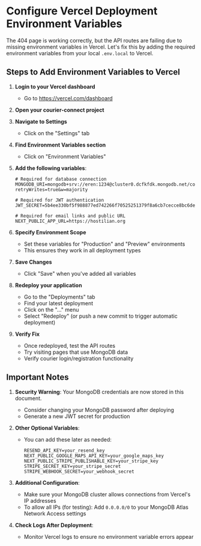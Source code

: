 # Configure Vercel Deployment Environment Variables

The 404 page is working correctly, but the API routes are failing due to missing environment variables in Vercel. Let's fix this by adding the required environment variables from your local `.env.local` to Vercel.

## Steps to Add Environment Variables to Vercel

1. **Login to your Vercel dashboard**
   - Go to https://vercel.com/dashboard

2. **Open your courier-connect project**

3. **Navigate to Settings**
   - Click on the "Settings" tab

4. **Find Environment Variables section**
   - Click on "Environment Variables"

5. **Add the following variables**:

   ```
   # Required for database connection
   MONGODB_URI=mongodb+srv://eren:1234@cluster0.dcfkfdk.mongodb.net/courier?retryWrites=true&w=majority
   
   # Required for JWT authentication
   JWT_SECRET=5b4ee330bf5f988877ed742266f70525251379f8a6cb7cecce8bc6deb8958e182fa58d506290e76605d0cd8513e236f156f4fbe439e5f9fee18c3c2685a6fbc4
   
   # Required for email links and public URL
   NEXT_PUBLIC_APP_URL=https://hostilian.org
   ```

6. **Specify Environment Scope**
   - Set these variables for "Production" and "Preview" environments
   - This ensures they work in all deployment types

7. **Save Changes**
   - Click "Save" when you've added all variables

8. **Redeploy your application**
   - Go to the "Deployments" tab
   - Find your latest deployment
   - Click on the "..." menu
   - Select "Redeploy" (or push a new commit to trigger automatic deployment)

9. **Verify Fix**
   - Once redeployed, test the API routes
   - Try visiting pages that use MongoDB data
   - Verify courier login/registration functionality

## Important Notes

1. **Security Warning**: Your MongoDB credentials are now stored in this document.
   - Consider changing your MongoDB password after deploying
   - Generate a new JWT secret for production

2. **Other Optional Variables**:
   - You can add these later as needed:
     ```
     RESEND_API_KEY=your_resend_key
     NEXT_PUBLIC_GOOGLE_MAPS_API_KEY=your_google_maps_key
     NEXT_PUBLIC_STRIPE_PUBLISHABLE_KEY=your_stripe_key
     STRIPE_SECRET_KEY=your_stripe_secret
     STRIPE_WEBHOOK_SECRET=your_webhook_secret
     ```

3. **Additional Configuration**:
   - Make sure your MongoDB cluster allows connections from Vercel's IP addresses
   - To allow all IPs (for testing): Add `0.0.0.0/0` to your MongoDB Atlas Network Access settings
   
4. **Check Logs After Deployment**:
   - Monitor Vercel logs to ensure no environment variable errors appear